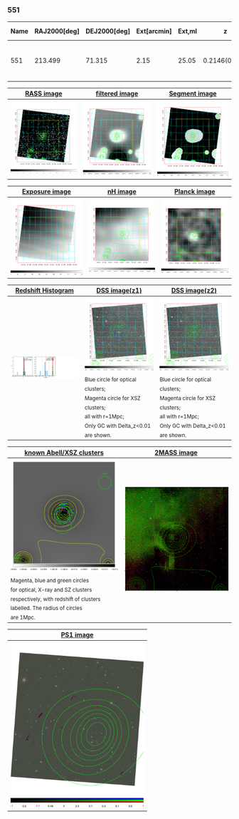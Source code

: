 <div STYLE="page-break-after: always;"></div>

### 551

|Name|RAJ2000[deg]|DEJ2000[deg] |Ext[arcmin]| Ext,ml | z | z_src| C|GC(XSZ,Delta_z<0.01)| GC(OPT,Delta_z<0.01)|GC| R_sig[arcmin] | R500[arcmin] | R500[Mpc]| CRsig[c/s] | CR500[c/s] |L500[1E44 erg/s]|F500[1E-12 erg/s/cm^2]| M500[1E14 Msun]|Tx[keV]|Cnt_sig|Beta|Rc[arcmin]|Comment|Alias|
|---|---|---|---|---|---|------|---|--------|---------|----------|---|---|---|---|---|---|---|---|---|---|---|---|---|---|
|551| 213.499| 71.315| 2.15| 25.05| 0.2146(0.005)| z1,| G| -| -| A, MCXC, N, PSZ2, Tar, W| 7.338| 5.522| 1.155| 0.183(0.038)| 0.176(0.036)| 4.867(0.552)| 3.616(0.410)| 5.43(0.29)| 6.52(0.22)| 45.9| 0.861(-0.137+0.097)| 4.108(-0.909+0.696)| -| k247|

|[RASS image](../image/551/551_img.pdf)|[filtered image](../image/551/551_fil.pdf)|[Segment image](../image/551/551_seg.pdf)|
|-------------------|--------------------|-------------------|
| <img src="../image/551/551_img.png" width="300">  | <img src="../image/551/551_fil.png" width="300">   | <img src="../image/551/551_seg.png" width="300">  |

|[Exposure image](../image/551/551_mex.pdf)| [nH image](../image/551/551_nh.pdf)| [Planck image](../image/551/551_p.pdf)|
|-------------------|--------------------|-------------------|
|<img src="../image/551/551_mex.png" width="300">   | <img src="../image/551/551_nh.png" width="300">    | <img src="../image/551/551_p.png" width="300"> |

|[Redshift Histogram](../image/551/551_zg.pdf) | [DSS image(z1)](../image/551/551_dss_z1.pdf)      |  [DSS image(z2)](../image/551/551_dss_z2.pdf)    |
|-------------------|--------------------|-------------------|
|<img src="../image/551/551_zg.png" width="300"> |<img src="../image/551/551_dss_z1.png" width="300"> <sub><br>Blue circle for optical clusters; <br>Magenta circle for XSZ clusters; <br>all with r=1Mpc; <br>Only GC with Delta_z<0.01 are shown. </sub>| <img src="../image/551/551_dss_z2.png" width="300"><sub><br>Blue circle for optical clusters; <br>Magenta circle for XSZ clusters; <br>all with r=1Mpc; <br>Only GC with Delta_z<0.01 are shown. </sub> |

|[known Abell/XSZ clusters](../image/551/551_gc.pdf) | [2MASS image](../image/551/551_2mass.pdf)      |
|-------------------|-------------------|
|<img src=../image/551/551_gc.png width="300"> <br><sub>Magenta, blue and green circles <br>for optical, X-ray and SZ clusters <br>respectively, with redshift of clusters <br>labelled. The radius of circles <br>are 1Mpc.</sub>|<img src="../image/551/551_2mass.png" width="300">  |

|[PS1 image](../image/551/551_ps1.pdf)            |
|-------------------|
| <img src="../image/551/551_ps1.pdf" width="300">  |
